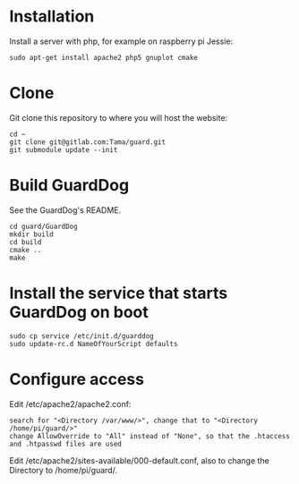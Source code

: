 # Installation

Install a server with php, for example on raspberry pi Jessie:

```
sudo apt-get install apache2 php5 gnuplot cmake
```

# Clone

Git clone this repository to where you will host the website:

```
cd ~
git clone git@gitlab.com:Tama/guard.git
git submodule update --init
```

# Build GuardDog

See the GuardDog's README.

```
cd guard/GuardDog
mkdir build
cd build
cmake ..
make
```

# Install the service that starts GuardDog on boot

```
sudo cp service /etc/init.d/guarddog
sudo update-rc.d NameOfYourScript defaults
```

# Configure access

Edit /etc/apache2/apache2.conf:

```
search for "<Directory /var/www/>", change that to "<Directory /home/pi/guard/>"
change AllowOverride to "All" instead of "None", so that the .htaccess and .htpasswd files are used
```

Edit /etc/apache2/sites-available/000-default.conf, also to change the Directory to /home/pi/guard/.

